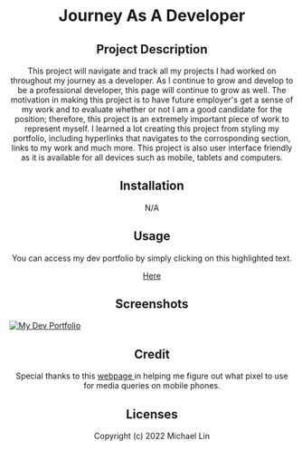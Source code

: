 <h1 align="center"> Journey As A Developer </h1>

<h2 align="center"> Project Description </h2>
<p align="center"> This project will navigate and track all my projects I had worked on throughout my journey as a developer. As I continue to grow and develop to be a professional developer, this page will continue to grow as well. The motivation in making this project is to have future employer's get a sense of my work and to evaluate whether or not I am a good candidate for the position; therefore, this project is an extremely important piece of work to represent myself. I learned a lot creating this project from styling my portfolio, including hyperlinks that navigates to the corrosponding section, links to my work and much more. This project is also user interface friendly as it is available for all devices such as mobile, tablets and computers.
  
<h2 align="center"> Installation </h2>
<p align="center"> N/A </p>

<h2 align="center"> Usage </h2>
<p align="center"> You can access my dev portfolio by simply clicking on this highlighted text. </p>
<p align="center"> <a href="https://michaelx626.github.io/Journey-As-A-Developer/assets/index.html" target="_blank"> Here </a> </p>

<h2 align="center"> Screenshots </h2>
<a href="https://michaelx626.github.io/Journey-As-A-Developer/assets/index.html"><img src="./Images/Screenshot Dev Portfolio.png" alt="My Dev Portfolio"></a>

<h2 align="center">  Credit </h2>
<p align="center"> Special thanks to this <a href="https://getbootstrap.com/docs/5.2/layout/breakpoints/" target="_blank"> webpage </a> in helping me figure out what pixel to use for media queries on mobile phones.

<h2 align="center"> Licenses </h2>
<p align="center"> Copyright (c) 2022 Michael Lin </p>
